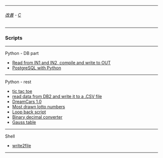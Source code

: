 
---

###### [改善](https://github.com/ttltrk/0C/blob/master/README.MD) - [C](https://github.com/ttltrk/PRG/blob/master/CODING.MD)

---

### Scripts

---

Python - DB part

* [Read from IN1 and IN2, compile and write to OUT](https://github.com/ttltrk/PRG/blob/master/PY/APP/INOUT/INOUT.MD)
* [PostgreSQL with Python](https://github.com/ttltrk/PRG/blob/master/PY/APP/POSPY/POSPY.md)

---

Python - rest

* [tic tac toe](https://github.com/ttltrk/PRG/blob/master/PY/APP/TTT/TTT.md)
* [read data from DB2 and write it to a .CSV file](https://github.com/ttltrk/PRG/blob/master/PY/APP/DB2CSV/DB2CSV.MD)
* [DreamCars 1.0](https://github.com/ttltrk/PRG/blob/master/PY/APP/DC/DC.MD)
* [Most drawn lotto numbers](https://github.com/ttltrk/PRG/blob/master/PY/APP/EJ/SC_EJ.MD)
* [Loop back script](https://github.com/ttltrk/PRG/blob/master/PY/APP/LB/LB.MD)
* [Binary decimal converter](https://github.com/ttltrk/PRG/tree/master/PY/APP/BIN)
* [Gauss table](https://github.com/ttltrk/PRG/tree/master/PY/APP/GT)

---

Shell

* [write2file](https://github.com/ttltrk/PRG/blob/master/SHELL/SCRIPTS/write2file.sh)

---
